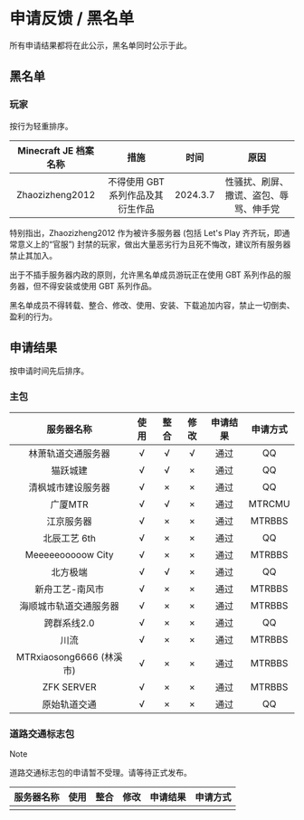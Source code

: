 # 申请反馈 / 黑名单

所有申请结果都将在此公示，黑名单同时公示于此。

## 黑名单

### 玩家

按行为轻重排序。

| Minecraft JE 档案名称 |               措施                |   时间   |                  原因                  |
| :-------------------: | :-------------------------------: | :------: | :------------------------------------: |
|    Zhaozizheng2012    | 不得使用 GBT 系列作品及其衍生作品 | 2024.3.7 | 性骚扰、刷屏、撒谎、盗包、辱骂、伸手党 |

特别指出，Zhaozizheng2012 作为被许多服务器 (包括 Let's Play 齐齐玩，即通常意义上的“官服”) 封禁的玩家，做出大量恶劣行为且死不悔改，建议所有服务器禁止其加入。

出于不插手服务器内政的原则，允许黑名单成员游玩正在使用 GBT 系列作品的服务器，但不得安装或使用 GBT 系列作品。

黑名单成员不得转载、整合、修改、使用、安装、下载追加内容，禁止一切倒卖、盈利的行为。

## 申请结果

按申请时间先后排序。

### 主包

|        服务器名称        | 使用 | 整合 | 修改 | 申请结果 | 申请方式 |
| :----------------------: | :--: | :--: | :--: | :------: | :------: |
|    林萧轨道交通服务器    |  √   |  √   |  √   |   通过   |    QQ    |
|         猫跃城建         |  √   |  √   |  ×   |   通过   |    QQ    |
|    清枫城市建设服务器    |  √   |  ×   |  ×   |   通过   |    QQ    |
|         广厦MTR          |  √   |  √   |  ×   |   通过   |  MTRCMU  |
|        江京服务器        |  √   |  ×   |  ×   |   通过   |  MTRBBS  |
|       北辰工艺 6th       |  √   |  ×   |  ×   |   通过   |    QQ    |
|    Meeeeeooooow City     |  √   |  ×   |  ×   |   通过   |  MTRBBS  |
|         北方极端         |  √   |  √   |  ×   |   通过   |    QQ    |
|     新舟工艺-南风市      |  √   |  ×   |  ×   |   通过   |  MTRBBS  |
|  海顺城市轨道交通服务器  |  √   |  ×   |  ×   |   通过   |  MTRBBS  |
|       跨群系线2.0        |  √   |  ×   |  ×   |   通过   |    QQ    |
|           川流           |  √   |  ×   |  ×   |   通过   |  MTRBBS  |
| MTRxiaosong6666 (林溪市) |  √   |  ×   |  ×   |   通过   |  MTRBBS  |
|        ZFK SERVER        |  √   |  ×   |  ×   |   通过   |  MTRBBS  |
|       原始轨道交通       |  √   |  ×   |  ×   |   通过   |    QQ    |

### 道路交通标志包

> [!NOTE]
> 道路交通标志包的申请暂不受理。请等待正式发布。

| 服务器名称 | 使用 | 整合 | 修改 | 申请结果 | 申请方式 |
| :--------: | :--: | :--: | :--: | :------: | :------: |
|            |      |      |      |          |          |

